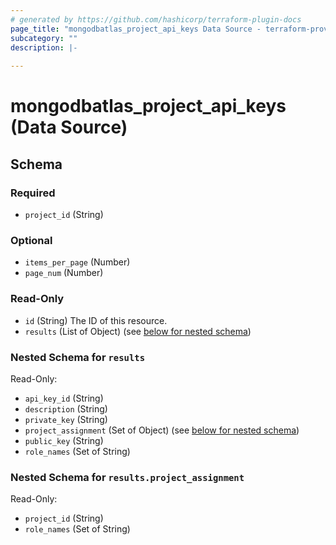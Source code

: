 ```yaml
---
# generated by https://github.com/hashicorp/terraform-plugin-docs
page_title: "mongodbatlas_project_api_keys Data Source - terraform-provider-mongodbatlas"
subcategory: ""
description: |-
  
---
```


# mongodbatlas_project_api_keys (Data Source)





<!-- schema generated by tfplugindocs -->
## Schema

### Required

- `project_id` (String)

### Optional

- `items_per_page` (Number)
- `page_num` (Number)

### Read-Only

- `id` (String) The ID of this resource.
- `results` (List of Object) (see [below for nested schema](#nestedatt--results))

<a id="nestedatt--results"></a>
### Nested Schema for `results`

Read-Only:

- `api_key_id` (String)
- `description` (String)
- `private_key` (String)
- `project_assignment` (Set of Object) (see [below for nested schema](#nestedobjatt--results--project_assignment))
- `public_key` (String)
- `role_names` (Set of String)

<a id="nestedobjatt--results--project_assignment"></a>
### Nested Schema for `results.project_assignment`

Read-Only:

- `project_id` (String)
- `role_names` (Set of String)
